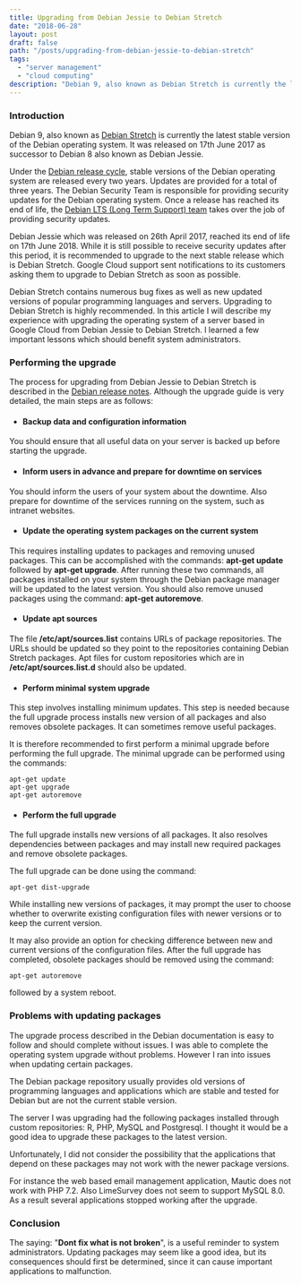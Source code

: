```yaml
---
title: Upgrading from Debian Jessie to Debian Stretch
date: "2018-06-28"
layout: post
draft: false
path: "/posts/upgrading-from-debian-jessie-to-debian-stretch"
tags:
  - "server management"
  - "cloud computing"
description: "Debian 9, also known as Debian Stretch is currently the latest stable version of the Debian operating system. It was released on 17th June 2017 as successor to Debian 8 also known as Debian Jessie."
---
```


### Introduction
Debian 9, also known as [Debian Stretch](https://wiki.debian.org/DebianStretch) is currently the latest stable version of the Debian operating system. It was released on 17th June 2017 as successor to Debian 8 also known as Debian Jessie.

Under the [Debian release cycle](https://en.wikipedia.org/wiki/Debian#Release_cycle), stable versions of the Debian operating system are released every two years. Updates are provided for a total of three years. The Debian Security Team is responsible for providing security updates for the Debian operating system. Once a release has reached its end of life, the [Debian LTS (Long Term Support) team](https://wiki.debian.org/LTS) takes over the job of providing security updates.

Debian Jessie which was released on 26th April 2017, reached its end of life on 17th June 2018. While it is still possible to receive security updates after this period, it is recommended to upgrade to the next stable release which is Debian Stretch. Google Cloud support sent notifications to its customers asking them to upgrade to Debian Stretch as soon as possible.

Debian Stretch contains numerous bug fixes as well as new updated versions of popular programming languages and servers. Upgrading to Debian Stretch is highly recommended. In this article I will describe my experience with upgrading the operating system of a server based in Google Cloud from Debian Jessie to Debian Stretch. I learned a few important lessons which should benefit system administrators.

### Performing the upgrade
The process for upgrading from Debian Jessie to Debian Stretch is described in the [Debian release notes](https://www.debian.org/releases/stable/amd64/release-notes/ch-upgrading.en.html). Although the upgrade guide is very detailed, the main steps are as follows:

* #### Backup data and configuration information
You should ensure that all useful data on your server is backed up before starting the upgrade.
* #### Inform users in advance and prepare for downtime on services
You should inform the users of your system about the downtime. Also prepare for downtime of the services running on the system, such as intranet websites.
* #### Update the operating system packages on the current system
This requires installing updates to packages and removing unused packages. This can be accomplished with the commands: **apt-get update** followed by **apt-get upgrade**. After running these two commands, all packages installed on your system through the Debian package manager will be updated to the latest version. You should also remove unused packages using the command: **apt-get autoremove**.
* #### Update apt sources
The file **/etc/apt/sources.list** contains URLs of package repositories. The URLs should be updated so they point to the repositories containing Debian Stretch packages. Apt files for custom repositories which are in **/etc/apt/sources.list.d** should also be updated.
* #### Perform minimal system upgrade
This step involves installing minimum updates. This step is needed because the full upgrade process installs new version of all packages and also removes obsolete packages. It can sometimes remove useful packages.

It is therefore recommended to first perform a minimal upgrade before performing the full upgrade. The minimal upgrade can be performed using the commands:

```
apt-get update
apt-get upgrade
apt-get autoremove
```

* #### Perform the full upgrade
The full upgrade installs new versions of all packages. It also resolves dependencies between packages and may install new required packages and remove obsolete packages.

The full upgrade can be done using the command:

```
apt-get dist-upgrade
```

While installing new versions of packages, it may prompt the user to choose whether to overwrite existing configuration files with newer versions or to keep the current version.

It may also provide an option for checking difference between new and current versions of the configuration files. After the full upgrade has completed, obsolete packages should be removed using the command:

```
apt-get autoremove
```

followed by a system reboot.

### Problems with updating packages
The upgrade process described in the Debian documentation is easy to follow and should complete without issues. I was able to complete the operating system upgrade without problems. However I ran into issues when updating certain packages.

The Debian package repository usually provides old versions of programming languages and applications which are stable and tested for Debian but are not the current stable version.

The server I was upgrading had the following packages installed through custom repositories: R, PHP, MySQL and Postgresql. I thought it would be a good idea to upgrade these packages to the latest version.

Unfortunately, I did not consider the possibility that the applications that depend on these packages may not work with the newer package versions.

For instance the web based email management application, Mautic does not work with PHP 7.2. Also LimeSurvey does not seem to support MySQL 8.0. As a result several applications stopped working after the upgrade.

### Conclusion
The saying: "**Dont fix what is not broken**", is a useful reminder to system administrators. Updating packages may seem like a good idea, but its consequences should first be determined, since it can cause important applications to malfunction.
